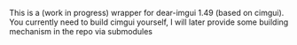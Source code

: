 This is a (work in progress) wrapper for dear-imgui 1.49 (based on cimgui). You currently need to build cimgui yourself, I will later provide some building mechanism in the repo via submodules
